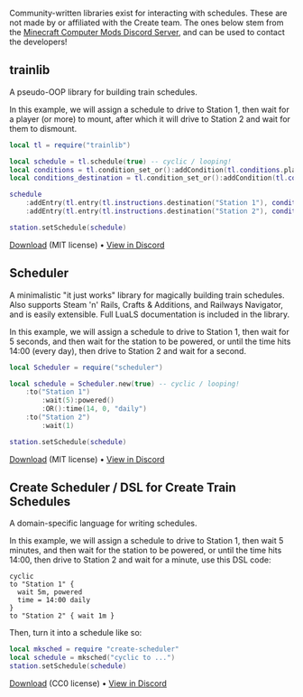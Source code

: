 Community-written libraries exist for interacting with schedules. These are not
made by or affiliated with the Create team. The ones below stem from the
[Minecraft Computer Mods Discord Server](https://discord.computercraft.cc/), and
can be used to contact the developers!

## trainlib

A pseudo-OOP library for building train schedules.

In this example, we will assign a schedule to drive to Station 1, then wait for
a player (or more) to mount, after which it will drive to Station 2 and wait for
them to dismount.

```lua
local tl = require("trainlib")

local schedule = tl.schedule(true) -- cyclic / looping!
local conditions = tl.condition_set_or():addCondition(tl.conditions.player_count(1, false))
local conditions_destination = tl.condition_set_or():addCondition(tl.conditions.player_count(0, true))

schedule
    :addEntry(tl.entry(tl.instructions.destination("Station 1"), conditions))
    :addEntry(tl.entry(tl.instructions.destination("Station 2"), conditions_destination))

station.setSchedule(schedule)
```

[Download](https://github.com/scmcgowen/trainlib) (MIT license) &bull;
[View in Discord](https://canary.discord.com/channels/477910221872824320/1292217740416778240/1292217740416778240)

## Scheduler

A minimalistic "it just works" library for magically building train schedules.
Also supports Steam 'n' Rails, Crafts & Additions, and Railways Navigator, and
is easily extensible. Full LuaLS documentation is included in the library.

In this example, we will assign a schedule to drive to Station 1, then wait for
5 seconds, and then wait for the station to be powered, or until the time hits
14:00 (every day), then drive to Station 2 and wait for a second.

```lua
local Scheduler = require("scheduler")

local schedule = Scheduler.new(true) -- cyclic / looping!
    :to("Station 1")
        :wait(5):powered()
        :OR():time(14, 0, "daily")
    :to("Station 2")
        :wait(1)

station.setSchedule(schedule)
```

[Download](https://github.com/tizu69/cclibs/tree/main/scheduler) (MIT license) &bull;
[View in Discord](https://canary.discord.com/channels/477910221872824320/1299066980581773353/1299066980581773353)

## Create Scheduler / DSL for Create Train Schedules

A domain-specific language for writing schedules.

In this example, we will assign a schedule to drive to Station 1, then wait 5
minutes, and then wait for the station to be powered, or until the time hits
14:00, then drive to Station 2 and wait for a minute, use this DSL code:

```scheduler
cyclic
to "Station 1" {
  wait 5m, powered
  time = 14:00 daily
}
to "Station 2" { wait 1m }
```

Then, turn it into a schedule like so:

```lua
local mksched = require "create-scheduler"
local schedule = mksched("cyclic to ...")
station.setSchedule(schedule)
```

[Download](https://gist.github.com/MCJack123/94071c7724045dc048777395afc04eb1) (CC0 license) &bull;
[View in Discord](https://discord.com/channels/477910221872824320/1299074371540746310/1299074371540746310)
